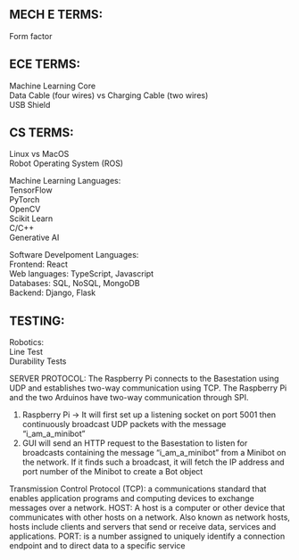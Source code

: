 MECH E TERMS: 
- 
Form factor <br>

ECE TERMS: 
- 
Machine Learning Core <br> 
Data Cable (four wires) vs Charging Cable (two wires) <br>
USB Shield <br> 

CS TERMS: 
- 
Linux vs MacOS <br>
Robot Operating System (ROS) <br>

Machine Learning Languages: <br>
TensorFlow <br>
PyTorch <br>
OpenCV <br>
Scikit Learn <br>
C/C++ <br>
Generative AI <br>


Software Develpoment Languages: <br>
Frontend: React <br>
Web languages: TypeScript, Javascript <br>
Databases: SQL, NoSQL, MongoDB <br>
Backend: Django, Flask <br>

TESTING: 
-
Robotics: <br>
Line Test <br>
Durability Tests <br>

SERVER PROTOCOL:
The Raspberry Pi connects to the Basestation using UDP and establishes two-way communication using TCP. The Raspberry Pi and the two Arduinos have two-way communication through SPI. 
1) Raspberry Pi -> It will first set up a listening socket on port 5001 then continuously broadcast UDP packets with the message “i_am_a_minibot”
2) GUI will send an HTTP request to the Basestation to listen for broadcasts containing the message “i_am_a_minibot” from a Minibot on the network. If it finds such a broadcast, it will fetch the IP address and port number of the Minibot to create a Bot object

Transmission Control Protocol (TCP):  a communications standard that enables application programs and computing devices to exchange messages over a network.
HOST: A host is a computer or other device that communicates with other hosts on a network. Also known as network hosts, hosts include clients and servers that send or receive data, services and applications.
PORT: is a number assigned to uniquely identify a connection endpoint and to direct data to a specific service



